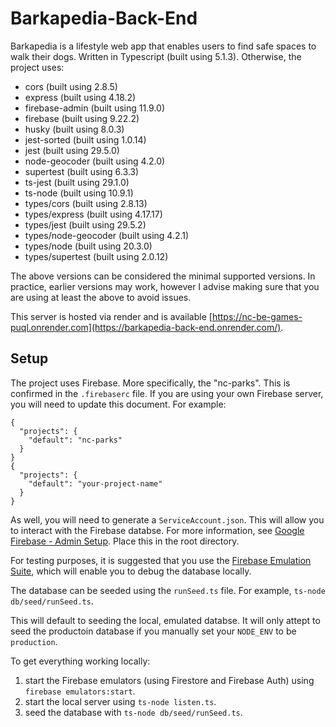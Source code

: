 # Barkapedia-Back-End

Barkapedia is a lifestyle web app that enables users to find safe spaces to walk their dogs. Written in Typescript (built using 5.1.3). Otherwise, the project uses:

* cors (built using 2.8.5)
* express (built using 4.18.2)
* firebase-admin (built using 11.9.0)
* firebase (built using 9.22.2)
* husky (built using 8.0.3)
* jest-sorted (built using 1.0.14)
* jest (built using 29.5.0)
* node-geocoder (built using 4.2.0)
* supertest (built using 6.3.3)
* ts-jest (built using 29.1.0)
* ts-node (built using 10.9.1)
* types/cors (built using 2.8.13)
* types/express (built using 4.17.17)
* types/jest (built using 29.5.2)
* types/node-geocoder (built using 4.2.1)
* types/node (built using 20.3.0)
* types/supertest (built using 2.0.12)

The above versions can be considered the minimal supported versions. In practice, earlier versions may work, however I advise making sure that you are using at least the above to avoid issues.

This server is hosted via render and is available [https://nc-be-games-puql.onrender.com](https://barkapedia-back-end.onrender.com/).

## Setup 

The project uses Firebase. More specifically, the "nc-parks". This is confirmed in the `.firebaserc` file. If you are using your own Firebase server, you will need to update this document. For example:

```
{
  "projects": {
    "default": "nc-parks"
  }
}
{
  "projects": {
    "default": "your-project-name"
  }
}
```

As well, you will need to generate a `ServiceAccount.json`. This will allow you to interact with the Firebase databse. For more information, see [Google Firebase - Admin Setup](https://firebase.google.com/docs/admin/setup). Place this in the root directory.

For testing purposes, it is suggested that you use the [Firebase Emulation Suite](https://firebase.google.com/docs/emulator-suite/install_and_configure), which will enable you to debug the database locally.

The database can be seeded using the `runSeed.ts` file. For example, `ts-node db/seed/runSeed.ts`. 

This will default to seeding the local, emulated databse. It will only attept to seed the productoin database if you manually set your `NODE_ENV` to be `production`.

To get everything working locally:

1. start the Firebase emulators (using Firestore and Firebase Auth) using `firebase emulators:start`.
2. start the local server using `ts-node listen.ts`.
3. seed the database with `ts-node db/seed/runSeed.ts`.
